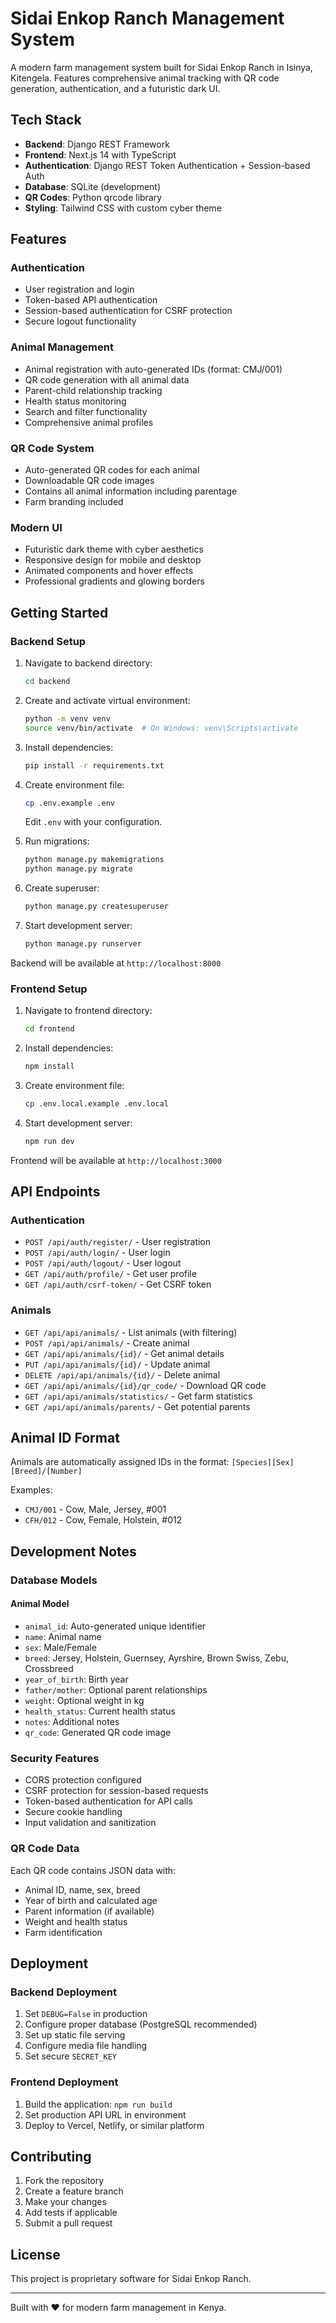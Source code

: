# Sidai Enkop Ranch Management System

A modern farm management system built for Sidai Enkop Ranch in Isinya, Kitengela. Features comprehensive animal tracking with QR code generation, authentication, and a futuristic dark UI.

## Tech Stack

- **Backend**: Django REST Framework
- **Frontend**: Next.js 14 with TypeScript
- **Authentication**: Django REST Token Authentication + Session-based Auth
- **Database**: SQLite (development)
- **QR Codes**: Python qrcode library
- **Styling**: Tailwind CSS with custom cyber theme

## Features

### Authentication
- User registration and login
- Token-based API authentication
- Session-based authentication for CSRF protection
- Secure logout functionality

### Animal Management
- Animal registration with auto-generated IDs (format: CMJ/001)
- QR code generation with all animal data
- Parent-child relationship tracking
- Health status monitoring
- Search and filter functionality
- Comprehensive animal profiles

### QR Code System
- Auto-generated QR codes for each animal
- Downloadable QR code images
- Contains all animal information including parentage
- Farm branding included

### Modern UI
- Futuristic dark theme with cyber aesthetics
- Responsive design for mobile and desktop
- Animated components and hover effects
- Professional gradients and glowing borders

## Getting Started

### Backend Setup

1. Navigate to backend directory:
   ```bash
   cd backend
   ```

2. Create and activate virtual environment:
   ```bash
   python -m venv venv
   source venv/bin/activate  # On Windows: venv\Scripts\activate
   ```

3. Install dependencies:
   ```bash
   pip install -r requirements.txt
   ```

4. Create environment file:
   ```bash
   cp .env.example .env
   ```
   Edit `.env` with your configuration.

5. Run migrations:
   ```bash
   python manage.py makemigrations
   python manage.py migrate
   ```

6. Create superuser:
   ```bash
   python manage.py createsuperuser
   ```

7. Start development server:
   ```bash
   python manage.py runserver
   ```

Backend will be available at `http://localhost:8000`

### Frontend Setup

1. Navigate to frontend directory:
   ```bash
   cd frontend
   ```

2. Install dependencies:
   ```bash
   npm install
   ```

3. Create environment file:
   ```bash
   cp .env.local.example .env.local
   ```

4. Start development server:
   ```bash
   npm run dev
   ```

Frontend will be available at `http://localhost:3000`

## API Endpoints

### Authentication
- `POST /api/auth/register/` - User registration
- `POST /api/auth/login/` - User login
- `POST /api/auth/logout/` - User logout
- `GET /api/auth/profile/` - Get user profile
- `GET /api/auth/csrf-token/` - Get CSRF token

### Animals
- `GET /api/api/animals/` - List animals (with filtering)
- `POST /api/api/animals/` - Create animal
- `GET /api/api/animals/{id}/` - Get animal details
- `PUT /api/api/animals/{id}/` - Update animal
- `DELETE /api/api/animals/{id}/` - Delete animal
- `GET /api/api/animals/{id}/qr_code/` - Download QR code
- `GET /api/api/animals/statistics/` - Get farm statistics
- `GET /api/api/animals/parents/` - Get potential parents

## Animal ID Format

Animals are automatically assigned IDs in the format: `[Species][Sex][Breed]/[Number]`

Examples:
- `CMJ/001` - Cow, Male, Jersey, #001
- `CFH/012` - Cow, Female, Holstein, #012

## Development Notes

### Database Models

#### Animal Model
- `animal_id`: Auto-generated unique identifier
- `name`: Animal name
- `sex`: Male/Female
- `breed`: Jersey, Holstein, Guernsey, Ayrshire, Brown Swiss, Zebu, Crossbreed
- `year_of_birth`: Birth year
- `father/mother`: Optional parent relationships
- `weight`: Optional weight in kg
- `health_status`: Current health status
- `notes`: Additional notes
- `qr_code`: Generated QR code image

### Security Features
- CORS protection configured
- CSRF protection for session-based requests
- Token-based authentication for API calls
- Secure cookie handling
- Input validation and sanitization

### QR Code Data
Each QR code contains JSON data with:
- Animal ID, name, sex, breed
- Year of birth and calculated age
- Parent information (if available)
- Weight and health status
- Farm identification

## Deployment

### Backend Deployment
1. Set `DEBUG=False` in production
2. Configure proper database (PostgreSQL recommended)
3. Set up static file serving
4. Configure media file handling
5. Set secure `SECRET_KEY`

### Frontend Deployment
1. Build the application: `npm run build`
2. Set production API URL in environment
3. Deploy to Vercel, Netlify, or similar platform

## Contributing

1. Fork the repository
2. Create a feature branch
3. Make your changes
4. Add tests if applicable
5. Submit a pull request

## License

This project is proprietary software for Sidai Enkop Ranch.

---

Built with ❤️ for modern farm management in Kenya.
